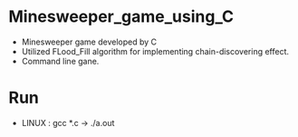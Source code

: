 # Minesweeper_game_using_C
* Minesweeper game developed by C
* Utilized FLood_Fill algorithm for implementing chain-discovering effect.
* Command line gane.
# Run
* LINUX : gcc *.c -> ./a.out
